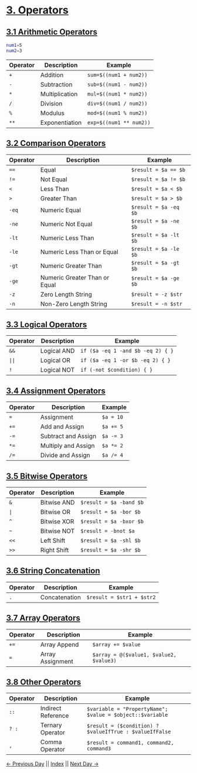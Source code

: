 # [3. Operators](#3-operators)

## [3.1 Arithmetic Operators](#31-arithmetic-operators)

```bash
num1=5
num2=3
```

| Operator | Description    | Example                 |
| -------- | -------------- | ----------------------- |
| `+`      | Addition       | `sum=$((num1 + num2))`  |
| `-`      | Subtraction    | `sub=$((num1 - num2))`  |
| `*`      | Multiplication | `mul=$((num1 * num2))`  |
| `/`      | Division       | `div=$((num1 / num2))`  |
| `%`      | Modulus        | `mod=$((num1 % num2))`  |
| `**`     | Exponentiation | `exp=$((num1 ** num2))` |

## [3.2 Comparison Operators](#32-comparison-operators)

| Operator | Description                   | Example               |
| -------- | ----------------------------- | --------------------- |
| `==`     | Equal                         | `$result = $a == $b`  |
| `!=`     | Not Equal                     | `$result = $a != $b`  |
| `<`      | Less Than                     | `$result = $a < $b`   |
| `>`      | Greater Than                  | `$result = $a > $b`   |
| `-eq`    | Numeric Equal                 | `$result = $a -eq $b` |
| `-ne`    | Numeric Not Equal             | `$result = $a -ne $b` |
| `-lt`    | Numeric Less Than             | `$result = $a -lt $b` |
| `-le`    | Numeric Less Than or Equal    | `$result = $a -le $b` |
| `-gt`    | Numeric Greater Than          | `$result = $a -gt $b` |
| `-ge`    | Numeric Greater Than or Equal | `$result = $a -ge $b` |
| `-z`     | Zero Length String            | `$result = -z $str`   |
| `-n`     | Non-Zero Length String        | `$result = -n $str`   |

## [3.3 Logical Operators](#33-logical-operators)

| Operator | Description | Example                           |
| -------- | ----------- | --------------------------------- |
| `&&`     | Logical AND | `if ($a -eq 1 -and $b -eq 2) { }` |
| `\|\|`   | Logical OR  | `if ($a -eq 1 -or $b -eq 2) { }`  |
| `!`      | Logical NOT | `if (-not $condition) { }`        |

## [3.4 Assignment Operators](#34-assignment-operators)

| Operator | Description         | Example   |
| -------- | ------------------- | --------- |
| `=`      | Assignment          | `$a = 10` |
| `+=`     | Add and Assign      | `$a += 5` |
| `-=`     | Subtract and Assign | `$a -= 3` |
| `*=`     | Multiply and Assign | `$a *= 2` |
| `/=`     | Divide and Assign   | `$a /= 4` |

## [3.5 Bitwise Operators](#35-bitwise-operators)

| Operator | Description | Example                 |
| -------- | ----------- | ----------------------- |
| `&`      | Bitwise AND | `$result = $a -band $b` |
| `\|`     | Bitwise OR  | `$result = $a -bor $b`  |
| `^`      | Bitwise XOR | `$result = $a -bxor $b` |
| `~`      | Bitwise NOT | `$result = -bnot $a`    |
| `<<`     | Left Shift  | `$result = $a -shl $b`  |
| `>>`     | Right Shift | `$result = $a -shr $b`  |

## [3.6 String Concatenation](#36-string-concatenation)

| Operator | Description   | Example                   |
| -------- | ------------- | ------------------------- |
| `.`      | Concatenation | `$result = $str1 + $str2` |

## [3.7 Array Operators](#37-array-operators)

| Operator | Description      | Example                                 |
| -------- | ---------------- | --------------------------------------- |
| `+=`     | Array Append     | `$array += $value`                      |
| `=`      | Array Assignment | `$array = @($value1, $value2, $value3)` |

## [3.8 Other Operators](#38-other-operators)

| Operator | Description        | Example                                                   |
| -------- | ------------------ | --------------------------------------------------------- |
| `::`     | Indirect Reference | `$variable = "PropertyName"; $value = $object::$variable` |
| `? :`    | Ternary Operator   | `$result = ($condition) ? $valueIfTrue : $valueIfFalse`   |
| `,`      | Comma Operator     | `$result = command1, command2, command3`                  |

[← Previous Day]() || [Index](../README.md) || [Next Day →]()
